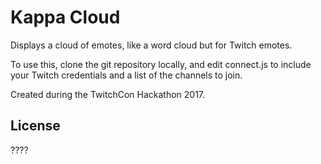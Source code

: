 Kappa Cloud
===========

Displays a cloud of emotes, like a word cloud but for Twitch emotes.

To use this, clone the git repository locally, and edit connect.js to include
your Twitch credentials and a list of the channels to join.

Created during the TwitchCon Hackathon 2017.

License
-------

????
